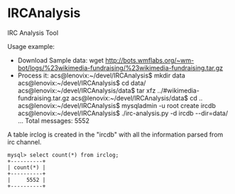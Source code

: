 IRCAnalysis
===========

IRC Analysis Tool

Usage example:

* Download Sample data: wget http://bots.wmflabs.org/~wm-bot/logs/%23wikimedia-fundraising/%23wikimedia-fundraising.tar.gz
* Process it:
    acs@lenovix:~/devel/IRCAnalysis$ mkdir data
    acs@lenovix:~/devel/IRCAnalysis$ cd data/
    acs@lenovix:~/devel/IRCAnalysis/data$ tar xfz ../#wikimedia-fundraising.tar.gz 
    acs@lenovix:~/devel/IRCAnalysis/data$ cd ..
    acs@lenovix:~/devel/IRCAnalysis$ mysqladmin -u root create ircdb
    acs@lenovix:~/devel/IRCAnalysis$ ./irc-analysis.py -d ircdb --dir=data/
    ...
    Total messages: 5552
 
A table irclog is created in the "ircdb" with all the information parsed from irc channel.

    mysql> select count(*) from irclog;
    +----------+
    | count(*) |
    +----------+
    |     5552 |
    +----------+